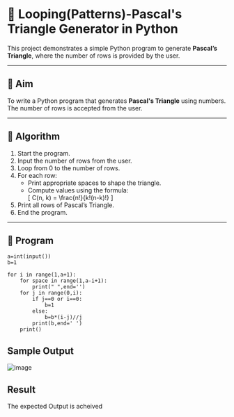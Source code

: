 # 🔺 Looping(Patterns)-Pascal's Triangle Generator in Python

This project demonstrates a simple Python program to generate **Pascal’s Triangle**, where the number of rows is provided by the user.

---

## 🎯 Aim

To write a Python program that generates **Pascal's Triangle** using numbers. The number of rows is accepted from the user.

---

## 🧠 Algorithm

1. Start the program.
2. Input the number of rows from the user.
3. Loop from 0 to the number of rows.
4. For each row:
   - Print appropriate spaces to shape the triangle.
   - Compute values using the formula:  
     \[
     C(n, k) = \frac{n!}{k!(n-k)!}
     \]
5. Print all rows of Pascal’s Triangle.
6. End the program.

---

## 🧪 Program
```
a=int(input())
b=1

for i in range(1,a+1):
    for space in range(1,a-i+1):
        print(" ",end='')
    for j in range(0,i):
        if j==0 or i==0:
            b=1
        else:
            b=b*(i-j)//j
        print(b,end=' ')
    print()            
```

## Sample Output
![image](https://github.com/user-attachments/assets/eff98597-ab37-476c-95df-7bad1d0ee2be)

## Result
The expected Output is acheived
